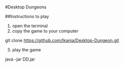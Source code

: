 #Desktop Dungeons

##Instructions to play

1. open the terminal
2. copy the game to your computer 
  
  git clone https://github.com/lkania/Desktop-Dungeon.git

3. play the game

  java -jar DD.jar
